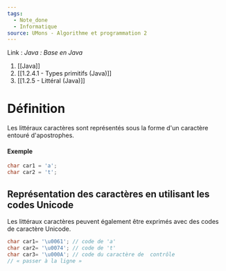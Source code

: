 ```yaml
---
tags:
  - Note_done
  - Informatique
source: UMons - Algorithme et programmation 2
---
```


Link :
_Java : Base en Java_
1. [[Java]]
2. [[1.2.4.1 - Types primitifs (Java)]]
3. [[1.2.5 - Littéral (Java)]]

# Définition
Les littéraux caractères sont représentés sous la forme d'un caractère entouré d'apostrophes.
#### Exemple
```Java 
char car1 = 'a';
char car2 = 't';
```

## Représentation des caractères en utilisant les codes Unicode 
Les littéraux caractères peuvent également être exprimés avec des codes de caractère Unicode.
```java
char car1= '\u0061'; // code de 'a'
char car2= '\u0074'; // code de 't'
char car3= '\u000A'; // code du caractère de  contrôle
// « passer à la ligne »
```
